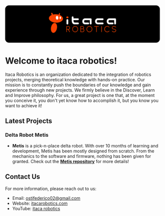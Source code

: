 ![logo](/logo/logo_1_dark.png)


# Welcome to itaca robotics!
Itaca Robotics is an organization dedicated to the integration of robotics projects, merging theoretical knowledge with hands-on practice. Our mission is to constantly push the boundaries of our knowledge and gain experience through new projects. We firmly believe in the Discover, Learn and Improve philosophy. For us, a great project is one that, at the moment you conceive it, you don't yet know how to accomplish it, but you know you want to achieve it!



## Latest Projects

### Delta Robot Metis
- **Metis** is a pick-n-place delta robot. With over 10 months of learning and development, Metis has been mostly designed from scratch. From the mechanics to the software and firmware, nothing has been given for granted. Check out the **[Metis repository](https://github.com/itacarobotics/Metis)** for more details!


##  Contact Us
For more information, please reach out to us:
- Email: [ostifederico02@gmail.com](mailto:ostifederico02@gmail.com)
- Website: [itacarobotics.com](https://www.itacarobotics.com)
- YouTube: [itaca robotics](https://www.youtube.com/channel/UCZBthnqJWC6FefQW3D71Wpg)
